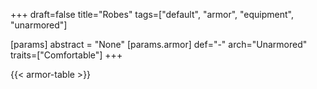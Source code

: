 +++
draft=false
title="Robes"
tags=["default", "armor", "equipment", "unarmored"]

[params]
  abstract = "None"
  [params.armor]
    def="-"
    arch="Unarmored"
    traits=["Comfortable"]
+++

{{< armor-table >}}



